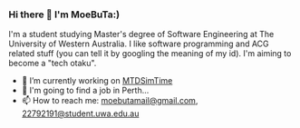 ### Hi there 👋 I'm MoeBuTa:) 


I'm a student studying Master's degree of Software Engineering at The University of Western Australia. I like software programming and ACG related stuff (you can tell it by googling the meaning of my id). I'm aiming to become a "tech otaku".


- 🔭 I’m currently working on [MTDSimTime](https://github.com/MoeBuTa/MTDSimTime)
- 🤔 I'm going to find a job in Perth...
- 📫 How to reach me: moebutamail@gmail.com, 22792191@student.uwa.edu.au

